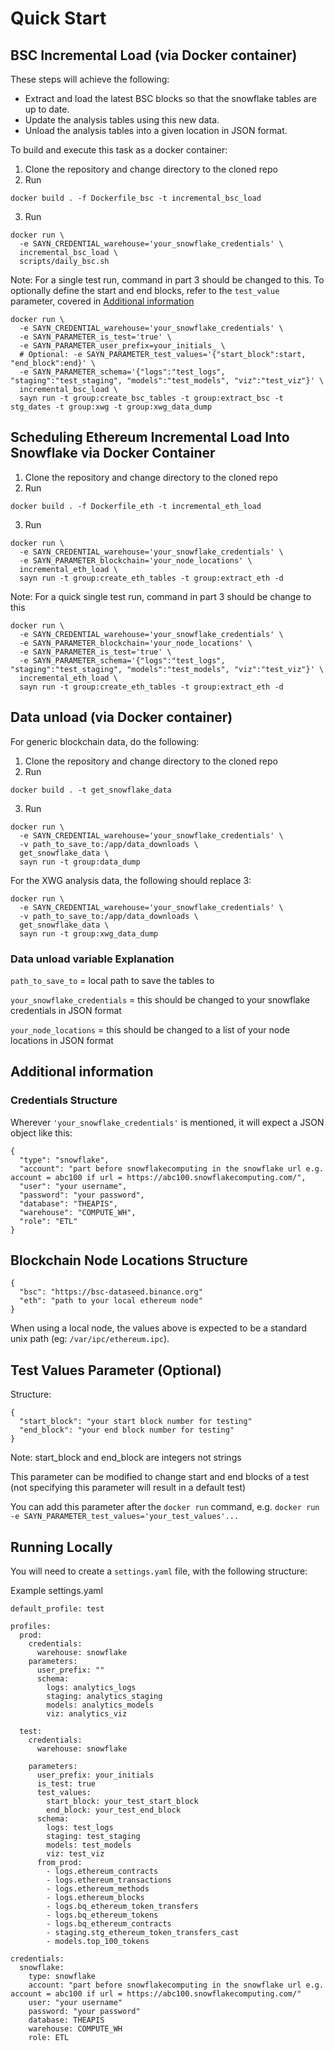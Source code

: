 # Quick Start

## BSC Incremental Load (via Docker container)

These steps will achieve the following:

* Extract and load the latest BSC blocks so that the snowflake tables are up to date.
* Update the analysis tables using this new data.
* Unload the analysis tables into a given location in JSON format.

To build and execute this task as a docker container:

1. Clone the repository and change directory to the cloned repo
2. Run
```
docker build . -f Dockerfile_bsc -t incremental_bsc_load
```
3. Run
```
docker run \
  -e SAYN_CREDENTIAL_warehouse='your_snowflake_credentials' \
  incremental_bsc_load \
  scripts/daily_bsc.sh
```

Note: For a single test run, command in part 3 should be changed to this. To optionally define the start and end blocks, refer to the `test_value` parameter, covered in [Additional information](##-test-values-parameter-(optional))

```
docker run \
  -e SAYN_CREDENTIAL_warehouse='your_snowflake_credentials' \
  -e SAYN_PARAMETER_is_test='true' \
  -e SAYN_PARAMETER_user_prefix=your_initials_ \
  # Optional: -e SAYN_PARAMETER_test_values='{"start_block":start, "end_block":end}' \
  -e SAYN_PARAMETER_schema='{"logs":"test_logs", "staging":"test_staging", "models":"test_models", "viz":"test_viz"}' \
  incremental_bsc_load \
  sayn run -t group:create_bsc_tables -t group:extract_bsc -t stg_dates -t group:xwg -t group:xwg_data_dump
```

## Scheduling Ethereum Incremental Load Into Snowflake via Docker Container

1. Clone the repository and change directory to the cloned repo
2. Run
```
docker build . -f Dockerfile_eth -t incremental_eth_load
```
3. Run
```
docker run \
  -e SAYN_CREDENTIAL_warehouse='your_snowflake_credentials' \
  -e SAYN_PARAMETER_blockchain='your_node_locations' \
  incremental_eth_load \
  sayn run -t group:create_eth_tables -t group:extract_eth -d
```

Note: For a quick single test run, command in part 3 should be change to this

```
docker run \
  -e SAYN_CREDENTIAL_warehouse='your_snowflake_credentials' \
  -e SAYN_PARAMETER_blockchain='your_node_locations' \
  -e SAYN_PARAMETER_is_test='true' \
  -e SAYN_PARAMETER_schema='{"logs":"test_logs", "staging":"test_staging", "models":"test_models", "viz":"test_viz"}' \
  incremental_eth_load \
  sayn run -t group:create_eth_tables -t group:extract_eth -d
```

## Data unload (via Docker container)

For generic blockchain data, do the following:

1. Clone the repository and change directory to the cloned repo
2. Run
```
docker build . -t get_snowflake_data
```
3. Run
```
docker run \
  -e SAYN_CREDENTIAL_warehouse='your_snowflake_credentials' \
  -v path_to_save_to:/app/data_downloads \
  get_snowflake_data \
  sayn run -t group:data_dump
```

For the XWG analysis data, the following should replace 3:
```
docker run \
  -e SAYN_CREDENTIAL_warehouse='your_snowflake_credentials' \
  -v path_to_save_to:/app/data_downloads \
  get_snowflake_data \
  sayn run -t group:xwg_data_dump

```

### Data unload variable Explanation

`path_to_save_to` = local path to save the tables to

`your_snowflake_credentials` = this should be changed to your snowflake credentials in JSON format

`your_node_locations` = this should be changed to a list of your node locations in JSON format

## Additional information

### Credentials Structure

Wherever `'your_snowflake_credentials'` is mentioned, it will expect a JSON object like this:

```
{
  "type": "snowflake",
  "account": "part before snowflakecomputing in the snowflake url e.g. account = abc100 if url = https://abc100.snowflakecomputing.com/",
  "user": "your username",
  "password": "your password",
  "database": "THEAPIS",
  "warehouse": "COMPUTE_WH",
  "role": "ETL"
}
```

## Blockchain Node Locations Structure
```
{
  "bsc": "https://bsc-dataseed.binance.org"
  "eth": "path to your local ethereum node"
}
```

When using a local node, the values above is expected to be a standard unix path (eg: `/var/ipc/ethereum.ipc`).

## Test Values Parameter (Optional)

Structure:

```
{
  "start_block": "your start block number for testing"
  "end_block": "your end block number for testing"
}
```

Note: start_block and end_block are integers not strings

This parameter can be modified to change start and end blocks of a test (not specifying this parameter will result in a default test)

You can add this parameter after the `docker run` command, e.g. `docker run -e SAYN_PARAMETER_test_values='your_test_values'...`

## Running Locally

You will need to create a `settings.yaml` file, with the following structure:

Example settings.yaml
```
default_profile: test

profiles:
  prod:
    credentials:
      warehouse: snowflake
    parameters:
      user_prefix: ""
      schema:
        logs: analytics_logs
        staging: analytics_staging
        models: analytics_models
        viz: analytics_viz

  test:
    credentials:
      warehouse: snowflake

    parameters:
      user_prefix: your_initials
      is_test: true
      test_values:
        start_block: your_test_start_block
        end_block: your_test_end_block
      schema:
        logs: test_logs
        staging: test_staging
        models: test_models
        viz: test_viz
      from_prod:
        - logs.ethereum_contracts
        - logs.ethereum_transactions
        - logs.ethereum_methods
        - logs.ethereum_blocks
        - logs.bq_ethereum_token_transfers
        - logs.bq_ethereum_tokens
        - logs.bq_ethereum_contracts
        - staging.stg_ethereum_token_transfers_cast
        - models.top_100_tokens

credentials:
  snowflake:
    type: snowflake
    account: "part before snowflakecomputing in the snowflake url e.g. account = abc100 if url = https://abc100.snowflakecomputing.com/"
    user: "your username"
    password: "your password"
    database: THEAPIS
    warehouse: COMPUTE_WH
    role: ETL
```
